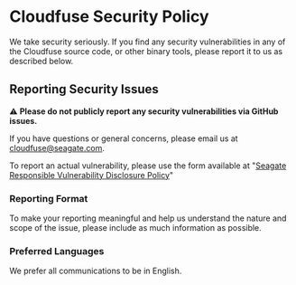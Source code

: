 # Cloudfuse Security Policy

We take security seriously. If you find any security vulnerabilities in any of the Cloudfuse source code, or other binary tools, please report it to us as described below.

## Reporting Security Issues

:warning: **Please do not publicly report any security vulnerabilities via GitHub issues.**

If you have questions or general concerns, please email us at [cloudfuse@seagate.com](mailto:cloudfuse@seagate.com).

To report an actual vulnerability, please use the form available at "[Seagate Responsible Vulnerability Disclosure Policy](https://www.seagate.com/legal-privacy/responsible-vulnerability-disclosure-policy/)"

### Reporting Format

To make your reporting meaningful and help us understand the nature and scope of the issue, please include as much information as possible.

### Preferred Languages

We prefer all communications to be in English.
